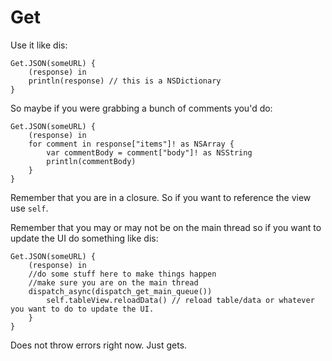 Get
===

Use it like dis: 

```
Get.JSON(someURL) {
    (response) in
    println(response) // this is a NSDictionary
}
```

So maybe if you were grabbing a bunch of comments you'd do:

```
Get.JSON(someURL) {
    (response) in
    for comment in response["items"]! as NSArray {
        var commentBody = comment["body"]! as NSString
        println(commentBody)
    }
}
```

Remember that you are in a closure. So if you want to reference the view use `self`.

Remember that you may or may not be on the main thread so if you want to update the UI do something like dis: 

```
Get.JSON(someURL) {
    (response) in
    //do some stuff here to make things happen
    //make sure you are on the main thread
    dispatch_async(dispatch_get_main_queue())    
        self.tableView.reloadData() // reload table/data or whatever you want to do to update the UI.
    }
}
```

Does not throw errors right now. Just gets.
